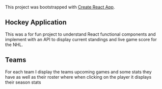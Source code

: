 This project was bootstrapped with [Create React App](https://github.com/facebook/create-react-app).

## Hockey Application

This was a for fun project to understand React functional components and implement with an API to display current standings and live game score for the NHL.

## Teams
For each team I display the teams upcoming games and some stats they have as well as their roster where when clicking on the player it displays their season stats
